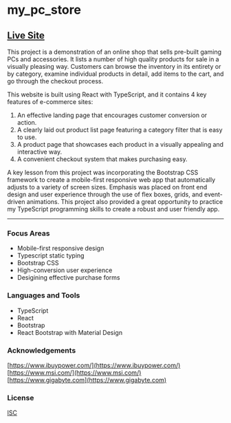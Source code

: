 # my_pc_store

## [Live Site](https://jonro2955.github.io/my_pc_store/) <br>

This project is a demonstration of an online shop that sells pre-built gaming PCs and accessories. It lists a number of high quality products for sale in a visually pleasing way. Customers can browse the inventory in its entirety or by category, examine individual products in detail, add items to the cart, and go through the checkout process.

This website is built using React with TypeScript, and it contains 4 key features of e-commerce sites:

1. An effective landing page that encourages customer conversion or action.
2. A clearly laid out product list page featuring a category filter that is easy to use.
3. A product page that showcases each product in a visually appealing and interactive way.
4. A convenient checkout system that makes purchasing easy.

A key lesson from this project was incorporating the Bootstrap CSS framework to create a mobile-first responsive web app that automatically adjusts to a variety of screen sizes. Emphasis was placed on front end design and user experience through the use of flex boxes, grids, and event-driven animations. This project also provided a great opportunity to practice my TypeScript programming skills to create a robust and user friendly app.  

<hr/>

### Focus Areas

- Mobile-first responsive design
- Typescript static typing
- Bootstrap CSS
- High-conversion user experience
- Desigining effective purchase forms

### Languages and Tools

- TypeScript
- React
- Bootstrap
- React Bootstrap with Material Design

### Acknowledgements

[https://www.ibuypower.com/](https://www.ibuypower.com/) <br>
[https://www.msi.com/](https://www.msi.com/) <br>
[https://www.gigabyte.com](https://www.gigabyte.com) <br>

### License

[ISC](https://opensource.org/licenses/ISC) <br>
